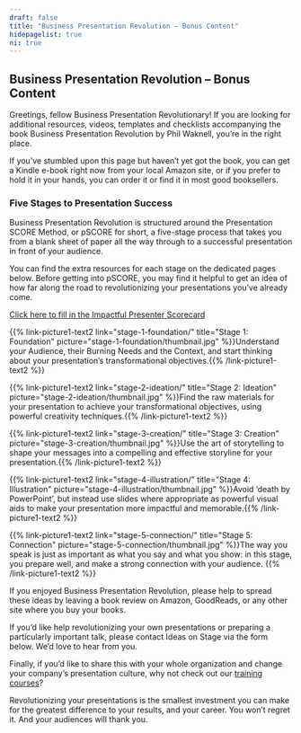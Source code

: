 ```yaml
---
draft: false
title: "Business Presentation Revolution – Bonus Content"
hidepagelist: true
ni: true
---
```


## Business Presentation Revolution – Bonus Content

Greetings, fellow Business Presentation Revolutionary! If you are looking for additional resources, videos, templates and checklists accompanying the book Business Presentation Revolution by Phil Waknell, you’re in the right place.

If you’ve stumbled upon this page but haven’t yet got the book, you can get a Kindle e-book right now from your local Amazon site, or if you prefer to hold it in your hands, you can order it or find it in most good booksellers.

### Five Stages to Presentation Success

Business Presentation Revolution is structured around the Presentation SCORE Method, or pSCORE for short, a five-stage process that takes you from a blank sheet of paper all the way through to a successful presentation in front of your audience.

You can find the extra resources for each stage on the dedicated pages below. Before getting into pSCORE, you may find it helpful to get an idea of how far along the road to revolutionizing your presentations you’ve already come.

<a href="https://presentationscorecard.scoreapp.com" target="_blank">Click here to fill in the Impactful Presenter Scorecard</a>

{{% link-picture1-text2 link="stage-1-foundation/" title="Stage 1: Foundation" picture="stage-1-foundation/thumbnail.jpg" %}}Understand your Audience, their Burning Needs and the Context, and start thinking about your presentation’s transformational objectives.{{% /link-picture1-text2 %}}

{{% link-picture1-text2 link="stage-2-ideation/" title="Stage 2: Ideation" picture="stage-2-ideation/thumbnail.jpg" %}}Find the raw materials for your presentation to achieve your transformational objectives, using powerful creativity techniques.{{% /link-picture1-text2 %}}

{{% link-picture1-text2 link="stage-3-creation/" title="Stage 3: Creation" picture="stage-3-creation/thumbnail.jpg" %}}Use the art of storytelling to shape your messages into a compelling and effective storyline for your presentation.{{% /link-picture1-text2 %}}

{{% link-picture1-text2 link="stage-4-illustration/" title="Stage 4: Illustration" picture="stage-4-illustration/thumbnail.jpg" %}}Avoid ‘death by PowerPoint’, but instead use slides where appropriate as powerful visual aids to make your presentation more impactful and memorable.{{% /link-picture1-text2 %}}

{{% link-picture1-text2 link="stage-5-connection/" title="Stage 5: Connection" picture="stage-5-connection/thumbnail.jpg" %}}The way you speak is just as important as what you say and what you show: in this stage, you prepare well, and make a strong connection with your audience.
{{% /link-picture1-text2 %}}

If you enjoyed Business Presentation Revolution, please help to spread these ideas by leaving a book review on Amazon, GoodReads, or any other site where you buy your books.

If you’d like help revolutionizing your own presentations or preparing a particularly important talk, please contact Ideas on Stage via the form below. We’d love to hear from you. 

Finally, if you’d like to share this with your whole organization and change your company’s presentation culture, why not check out our [training courses](https://www.ideasonstage.com/presentations-training/the-business-presentation-revolution/)?

Revolutionizing your presentations is the smallest investment you can make for the greatest difference to your results, and your career. You won’t regret it. And your audiences will thank you.
